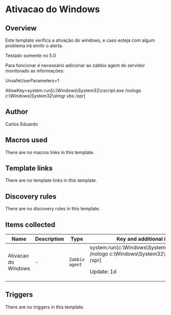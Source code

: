 # Ativacao do Windows

## Overview

Este template verifica a ativação do windows, e caso esteja com algum problema irá emitir o alerta.


Testado somente no 5.0


Para funcionar é necessário adicionar ao zabbix agent do servidor monitorado as informações:


UnsafeUserParameters=1


AllowKey=system.run[c:\Windows\System32\cscript.exe /nologo c:\Windows\System32\slmgr.vbs /xpr] 



## Author

Carlos Eduardo

## Macros used

There are no macros links in this template.

## Template links

There are no template links in this template.

## Discovery rules

There are no discovery rules in this template.

## Items collected

|Name|Description|Type|Key and additional info|
|----|-----------|----|----|
|Ativacao do Windows|<p>-</p>|`Zabbix agent`|system.run[c:\Windows\System32\cscript.exe /nologo c:\Windows\System32\slmgr.vbs /xpr]<p>Update: 1d</p>|
## Triggers

There are no triggers in this template.


